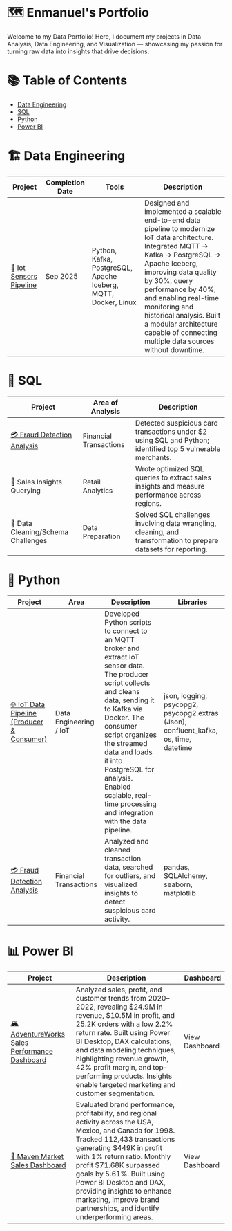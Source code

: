 # 🗺 Enmanuel's Portfolio

Welcome to my Data Portfolio!
Here, I document my projects in Data Analysis, Data Engineering, and Visualization — showcasing my passion for turning raw data into insights that drive decisions.

# 📚 Table of Contents

 - [Data Engineering](#data-engineer)
 - [SQL](#sql)
 - [Python](#python)
 - [Power BI](#power-bi)

<a name="data-engineer"></a>
# 🏗 Data Engineering

| Project                              | Completion Date | Tools                            | Description                                                                                                                                                      |
| ------------------------------------ | --------------- | -------------------------------- | ---------------------------------------------------------------------------------------------------------------------------------------------------------------- |
| [🚛 Iot Sensors Pipeline  ](https://github.com/EnmanuelMateo/Portafolio/tree/a425325f9f1cd49b9f5bffbe79ffdd5daf7ccdf7/Data%20Engineer/Iot%20Sensors)             | Sep 2025        | Python, Kafka, PostgreSQL, Apache Iceberg, MQTT, Docker, Linux | Designed and implemented a scalable end-to-end data pipeline to modernize IoT data architecture. Integrated MQTT → Kafka → PostgreSQL → Apache Iceberg, improving data quality by 30%, query performance by 40%, and enabling real-time monitoring and historical analysis. Built a modular architecture capable of connecting multiple data sources without downtime. |

<a name="sql"></a>
# 🧠 SQL

| Project                     | Area of Analysis       | Description                                                                                                     |
| --------------------------- | ---------------------- | --------------------------------------------------------------------------------------------------------------- |
| [💳 Fraud Detection Analysis](https://github.com/EnmanuelMateo/Portafolio/blob/6fe5fc6e8e1fb8206936695b1c45d03e4a0b63f4/SQL/Fraud%20Detection%20Analysis/Fraud_sql.sql) | Financial Transactions | Detected suspicious card transactions under $2 using SQL and Python; identified top 5 vulnerable merchants.     |
| 🧾 Sales Insights Querying  | Retail Analytics       | Wrote optimized SQL queries to extract sales insights and measure performance across regions.                   |
| 🧰 Data Cleaning/Schema Challenges | Data Preparation       | Solved SQL challenges involving data wrangling, cleaning, and transformation to prepare datasets for reporting. |

<a name="python"></a>
# 🐍 Python

| Project                                    | Area                   | Description                                                                                                                                                                                                                                                                                                                                | Libraries                                                     |
| ------------------------------------------ | ---------------------- | ------------------------------------------------------------------------------------------------------------------------------------------------------------------------------------------------------------------------------------------------------------------------------------------------------------------------------------------ | ------------------------------------------------------------- |
| [🌐 IoT Data Pipeline (Producer & Consumer)](https://github.com/EnmanuelMateo/Portafolio/tree/5eadf5d70e0b0bf655909b5c1ba1e6c6964baa50/Python/IoT%20Data%20Pipeline) | Data Engineering / IoT | Developed Python scripts to connect to an MQTT broker and extract IoT sensor data. The producer script collects and cleans data, sending it to Kafka via Docker. The consumer script organizes the streamed data and loads it into PostgreSQL for analysis. Enabled scalable, real-time processing and integration with the data pipeline. | json, logging, psycopg2, psycopg2.extras (Json), confluent_kafka, os, time, datetime |
| [💳 Fraud Detection Analysis](https://github.com/EnmanuelMateo/Portafolio/blob/5eadf5d70e0b0bf655909b5c1ba1e6c6964baa50/Python/Fraud%20Detection%20Analysis/Fraud_detect.ipynb) | Financial Transactions | Analyzed and cleaned transaction data, searched for outliers, and visualized insights to detect suspicious card activity. | pandas, SQLAlchemy, seaborn, matplotlib |



# 📊 Power BI
<a name="power-bi"></a>

| Project                                       | Description                                                                                                                                                                                                                                                                                                                                                                                  | Dashboard      |
| --------------------------------------------- | -------------------------------------------------------------------------------------------------------------------------------------------------------------------------------------------------------------------------------------------------------------------------------------------------------------------------------------------------------------------------------------------- | -------------- |
| [🏔 AdventureWorks Sales Performance Dashboard ](https://github.com/EnmanuelMateo/Portafolio/tree/bbefc54ff33a4e54498d1b983e8f243d5e1a2209/Power%20BI/Adventure_Works)| Analyzed sales, profit, and customer trends from 2020–2022, revealing $24.9M in revenue, $10.5M in profit, and 25.2K orders with a low 2.2% return rate. Built using Power BI Desktop, DAX calculations, and data modeling techniques, highlighting revenue growth, 42% profit margin, and top-performing products. Insights enable targeted marketing and customer segmentation.            | View Dashboard |
| [🛒 Maven Market Sales Dashboard](https://github.com/EnmanuelMateo/Portafolio/tree/bbefc54ff33a4e54498d1b983e8f243d5e1a2209/Power%20BI/Maven_Market)               | Evaluated brand performance, profitability, and regional activity across the USA, Mexico, and Canada for 1998. Tracked 112,433 transactions generating $449K in profit with 1% return ratio. Monthly profit $71.68K surpassed goals by 5.61%. Built using Power BI Desktop and DAX, providing insights to enhance marketing, improve brand partnerships, and identify underperforming areas. | View Dashboard |
